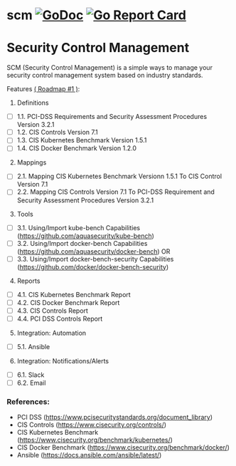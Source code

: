 # scm [![GoDoc](https://godoc.org/github.com/purpeltim/scm?status.png)](https://godoc.org/github.com/purpeltim/scm) [![Go Report Card](https://goreportcard.com/badge/github.com/purpeltim/scm)](https://goreportcard.com/report/github.com/purpeltim/scm) 

# Security Control Management

SCM (Security Control Management) is a simple ways to manage your security control management system based on industry standards.

Features [( Roadmap #1 )](https://github.com/purpeltim/scm/projects/1):

1. Definitions

- [ ] 1.1. PCI-DSS Requirements and Security Assessment Procedures Version 3.2.1
- [ ] 1.2. CIS Controls Version 7.1
- [ ] 1.3. CIS Kubernetes Benchmark Version 1.5.1
- [ ] 1.4. CIS Docker Benchmark Version 1.2.0

2. Mappings

- [ ] 2.1. Mapping CIS Kubernetes Benchmark Versionn 1.5.1 To CIS Control Version 7.1
- [ ] 2.2. Mapping CIS Controls Version 7.1 To PCI-DSS Requirement and Security Assessment Procedures Version 3.2.1

3. Tools

- [ ] 3.1. Using/Import kube-bench Capabilities (https://github.com/aquasecurity/kube-bench)
- [ ] 3.2. Using/Import docker-bench Capabilities (https://github.com/aquasecurity/docker-bench) OR
- [ ] 3.3. Using/Import docker-bench-security Capabilities (https://github.com/docker/docker-bench-security)

4. Reports

- [ ] 4.1. CIS Kubernetes Benchmark Report
- [ ] 4.2. CIS Docker Benchmark Report
- [ ] 4.3. CIS Controls Report
- [ ] 4.4. PCI DSS Controls Report

5. Integration: Automation

- [ ] 5.1. Ansible

6. Integration: Notifications/Alerts

- [ ] 6.1. Slack
- [ ] 6.2. Email

### References:

- PCI DSS (https://www.pcisecuritystandards.org/document_library)
- CIS Controls (https://www.cisecurity.org/controls/)
- CIS Kubernetes Benchmark (https://www.cisecurity.org/benchmark/kubernetes/)
- CIS Docker Benchmark (https://www.cisecurity.org/benchmark/docker/)
- Ansible (https://docs.ansible.com/ansible/latest/)

